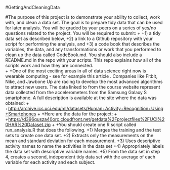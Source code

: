#GettingAndCleaningData

#The purpose of this project is to demonstrate your ability to collect, work with, and clean a data set. The goal is to prepare tidy data that can be used for later analysis. You will be graded by your peers on a series of yes/no questions related to the project. You will be required to submit: 
+
+1) a tidy data set as described below, 
+2) a link to a Github repository with your script for performing the analysis, and 
+3) a code book that describes the variables, the data, and any transformations or work that you performed to clean up the data called CodeBook.md. You should also include a README.md in the repo with your scripts. This repo explains how all of the scripts work and how they are connected.  
+
+One of the most exciting areas in all of data science right now is wearable computing - see for example this article . Companies like Fitbit, Nike, and Jawbone Up are racing to develop the most advanced algorithms to attract new users. The data linked to from the course website represent data collected from the accelerometers from the Samsung Galaxy S smartphone. A full description is available at the site where the data was obtained: 
+
+http://archive.ics.uci.edu/ml/datasets/Human+Activity+Recognition+Using+Smartphones 
+
+Here are the data for the project: 
+
+https://d396qusza40orc.cloudfront.net/getdata%2Fprojectfiles%2FUCI%20HAR%20Dataset.zip 
+
+You should create one R script called run_analysis.R that does the following. 
+1) Merges the training and the test sets to create one data set.
+2) Extracts only the measurements on the mean and standard deviation for each measurement. 
+3) Uses descriptive activity names to name the activities in the data set
+4) Appropriately labels the data set with descriptive variable names. 
+5) From the data set in step 4, creates a second, independent tidy data set with the average of each variable for each activity and each subject.
